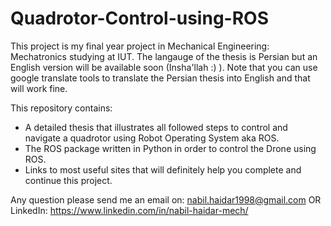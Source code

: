 # Quadrotor-Control-using-ROS

This project is my final year project in Mechanical Engineering: Mechatronics studying at IUT.
The langauge of the thesis is Persian but an English version will be available soon (Insha'llah :) ). Note that you can use google translate tools to translate the Persian thesis into English and that will work fine.

This repository contains:
- A detailed thesis that illustrates all followed steps to control and navigate a quadrotor using Robot Operating System aka ROS.
- The ROS package written in Python in order to control the Drone using ROS.
- Links to most useful sites that will definitely help you complete and continue this project.

Any question please send me an email on: nabil.haidar1998@gmail.com 
OR 
LinkedIn: https://www.linkedin.com/in/nabil-haidar-mech/
